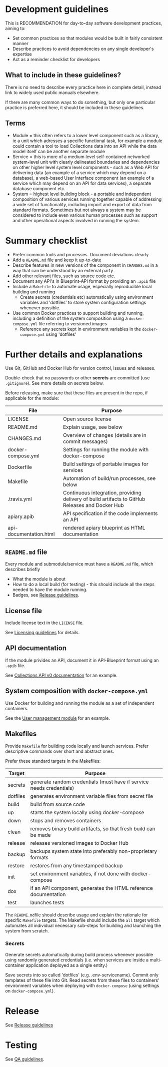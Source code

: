 # Development guidelines

This is RECOMMENDATION for day-to-day software development practices, aiming to: 
- Set common practices so that modules would be built in fairly consistent manner
- Describe practices to avoid dependencies on any single developer's expertise
- Act as a reminder checklist for developers 

## What to include in these guidelines?

There is no need to describe every practice here in complete detail, instead link to widely used public manuals elsewhere.

If there are many common ways to do something, but only one particular practice is preferred here, it should be included in these guidelines.

## Terms

* Module = this often refers to a lower level component such as a library, ie a unit which adresses a specific functional task, for example a module could contain a tool to load Collections data into an API while the data model itself can be another separate module
* Service = this is more of a medium level self-contained networked system-level unit with clearly delineated boundaries and dependencies on other higher level system level components - such as a Web API for delivering data (an example of a service which may depend on a database), a web-based User Interface component (an example of a service which may depend on an API for data services), a separate database component etc.
* System = highest level building block - a portable and independent composition of various services running together capable of addressing a wide set of functionality, including import and export of data from standard formats. Sometimes but not always a system may be considered to include even various human processes such as support and other operational aspects involved in running the system.

# Summary checklist

- Prefer common tools and processes. Document deviations clearly.
- Add a `README.md` file and keep it up-to-date
- Describe features in new versions of the component in `CHANGES.md` in a way that can be understood by an external party
- Add other relevant files, such as source code etc.
- Document any API's in Blueprint-API format by providing an `.apib` file
- Include a `Makefile` to automate usage, especially reproducible local building and running
   - Create secrets (credentials etc) automatically using environment variables and 'dotfiles' to store system configuration settings whenever possible.
- Use common Docker practices to support building and running, including a definition of the system composition using a `docker-compose.yml` file referring to versioned images
   - Reference any secrets kept in environment variables in the `docker-compose.yml` using 'dotfiles'

# Further details and explanations

Use Git, GitHub and Docker Hub for version control, issues and releases.

Double-check that no passwords or other **secrets** are committed (use `.gitignore`). See more details on secrets below.

Before releasing, make sure that these files are present in the repo, if applicable for the module:

File | Purpose
--- | ---
LICENSE | Open source license
README.md | Explain usage, see below
CHANGES.md | Overview of changes (details are in commit messages)
docker-compose.yml | Settings for running the module with docker-compose
Dockerfile | Build settings of portable images for services
Makefile | Automation of build/run processes, see below
.travis.yml | Continuous integration, providing delivery of build artifacts to GitHub Releases and Docker Hub
apiary.apib | API specification if the code implements an API
api-documentation.html | rendered apiary blueprint as HTML documentation

## `README.md` file

Every module and submodule/service must have a `README.md` file, which describes briefly

- What the module is about
- How to do a local build (for testing) - this should include all the steps needed to have the module running.
- Badges, see [Release guidelines](DINA-Web-Release-Guidelines.md).

## License file

Include license text in the `LICENSE` file. 

See [Licensing guidelines](DINA-Web-Licensing-Guidelines.md) for details.

## API documentation

If the module privides an API, document it in API-Blueprint format using an `.apib` file. 

See [Collections API v0 documentation](https://github.com/DINA-Web/collections-api/blob/master/apiary.apib) for an example.

## System composition with `docker-compose.yml`

Use Docker for building and running the module as a set of independent containers.

See the [User management module](https://github.com/DINA-Web/accounts-docker/tree/development) for an example.
 
## Makefiles

Provide `Makefile` for building code locally and launch services. Prefer descriptive commands over short and abstract ones. 

Prefer these standard targets in the Makefiles:

| Target | Purpose |
--- | ---
secrets | generate random credentials (must have if service needs credentials)
dotfiles | generates environment variable files from secret file
build | build from source code
up | starts the system locally using docker-compose
down | stops and removes containers
clean | removes binary build artifacts, so that fresh build can be made
release | releases versioned images to Docker Hub
backup | backups system state into preferably non-proprietary formats
restore | restores from any timestamped backup
init | set environment variables, if not done with docker-compose
dox | if an API component, generates the HTML reference documentation
test | launches tests

The `README.md`file should describe usage and explain the rationale for specific `Makefile` targets. The Makefile should include the `all` target which automates all individual necessary sub-steps for building and launching the system from scratch.

### Secrets

Generate secrets automatically during build process whenever possible using randomly generated credentials (i.e. when services are inside a multi-container application deployed as a single entity.)

Save secrets into so called 'dotfiles' (e.g. .env-servicename). Commit only templates of these file into Git. Read secrets from these files to containers’ environment variables when deploying with `docker-compose` (using settings on `docker-compose.yml`).

# Release

See [Release guidelines](DINA-Web-Release-Guidelines.md)

# Testing

See [QA guidelines](DINA-Web-QA-Guidelines.md).
